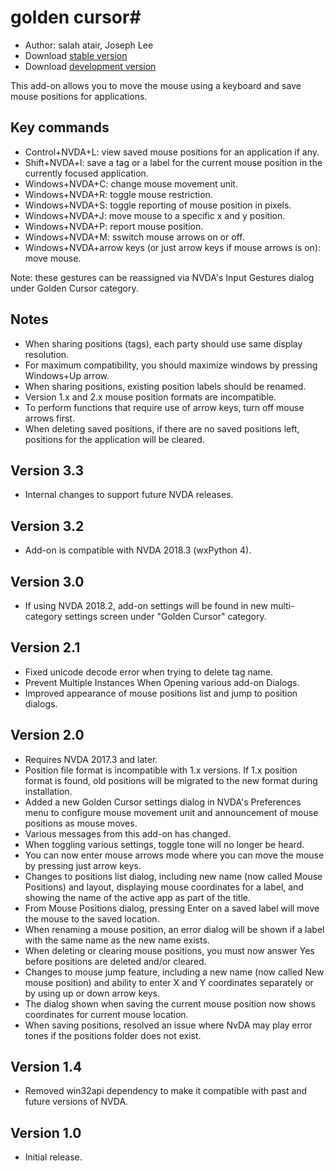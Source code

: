 # golden cursor#

* Author: salah atair, Joseph Lee
* Download [stable version][1]
* Download [development version][2]

This add-on allows you to move the mouse using a keyboard and save mouse positions for applications.

## Key commands

* Control+NVDA+L: view saved mouse positions for an application if any.
* Shift+NVDA+l: save a tag or a label for the current mouse position in the currently focused application.
* Windows+NVDA+C: change mouse movement unit.
* Windows+NVDA+R: toggle mouse restriction.
* Windows+NVDA+S: toggle reporting of mouse position in pixels.
* Windows+NVDA+J: move mouse to a specific x and y position.
* Windows+NVDA+P: report mouse position.
* Windows+NVDA+M: sswitch mouse arrows on or off.
* Windows+NVDA+arrow keys (or just arrow keys if mouse arrows is on): move mouse.

Note: these gestures can be reassigned via NVDA's Input Gestures dialog under Golden Cursor category.

## Notes

* When sharing positions (tags), each party should use same display resolution.
* For maximum compatibility, you should maximize windows by pressing Windows+Up arrow.
* When sharing positions, existing position labels should be renamed.
* Version 1.x and 2.x mouse position formats are incompatible.
* To perform functions that require use of arrow keys, turn off mouse arrows first.
* When deleting saved positions, if there are no saved positions left, positions for the application will be cleared.

## Version 3.3

* Internal changes to support future NVDA releases.

## Version 3.2

* Add-on is compatible with NVDA 2018.3 (wxPython 4).

## Version 3.0

* If using NVDA 2018.2, add-on settings will be found in new multi-category settings screen under "Golden Cursor" category.

## Version 2.1

* Fixed unicode decode error when trying to delete tag name.
* Prevent Multiple Instances When Opening various add-on Dialogs.
* Improved appearance of mouse positions list and jump to position dialogs.

## Version 2.0

* Requires NVDA 2017.3 and later.
* Position file format is incompatible with 1.x versions. If 1.x position format is found, old positions will be migrated to the new format during installation.
* Added a new Golden Cursor settings dialog in NVDA's Preferences menu to configure mouse movement unit and announcement of mouse positions as mouse moves.
* Various messages from this add-on has changed.
* When toggling various settings, toggle tone will no longer be heard.
* You can now enter mouse arrows mode where you can move the mouse by pressing just arrow keys.
* Changes to positions list dialog, including new name (now called Mouse Positions) and layout, displaying mouse coordinates for a label, and showing the name of the active app as part of the title.
* From Mouse Positions dialog, pressing Enter on a saved label will move the mouse to the saved location.
* When renaming a mouse position, an error dialog will be shown if a label with the same name as the new name exists.
* When deleting or clearing mouse positions, you must now answer Yes before positions are deleted and/or cleared.
* Changes to mouse jump feature, including a new name (now called New mouse position) and ability to enter X and Y coordinates separately or by using up or down arrow keys.
* The dialog shown when saving the current mouse position now shows coordinates for current mouse location.
* When saving positions, resolved an issue where NvDA may play error tones if the positions folder does not exist.

## Version 1.4

* Removed win32api dependency to make it compatible with past and future versions of NVDA.

## Version 1.0

* Initial release.

[1]: https://addons.nvda-project.org/files/get.php?file=gc

[2]: https://addons.nvda-project.org/files/get.php?file=gc-dev
